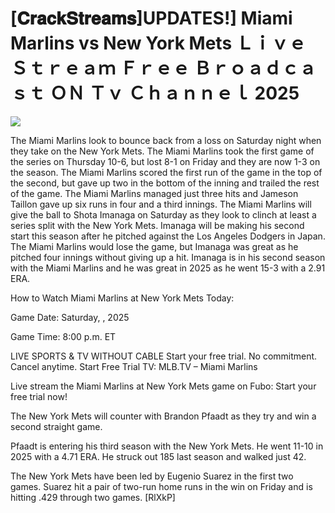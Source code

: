 # [𝐂𝐫𝐚𝐜𝐤𝐒𝐭𝐫𝐞𝐚𝐦𝐬]UPDATES!] Miami Marlins vs New York Mets Ｌｉｖｅ Ｓｔｒｅａｍ Ｆｒｅｅ Ｂｒｏａｄｃａｓｔ ＯＮ Ｔｖ Ｃｈａｎｎｅｌ  2025  
  
  
[![](https://i.imgur.com/qSNzIqt.png)](https://movie.rssnews.media/JONAtWmUP.php)  
  
The Miami Marlins look to bounce back from a loss on Saturday night when they take on the New York Mets. The Miami Marlins took the first game of the series on Thursday 10-6, but lost 8-1 on Friday and they are now 1-3 on the season. The Miami Marlins scored the first run of the game in the top of the second, but gave up two in the bottom of the inning and trailed the rest of the game. The Miami Marlins managed just three hits and Jameson Taillon gave up six runs in four and a third innings. The Miami Marlins will give the ball to Shota Imanaga on Saturday as they look to clinch at least a series split with the New York Mets. Imanaga will be making his second start this season after he pitched against the Los Angeles Dodgers in Japan. The Miami Marlins would lose the game, but Imanaga was great as he pitched four innings without giving up a hit. Imanaga is in his second season with the Miami Marlins and he was great in 2025 as he went 15-3 with a 2.91 ERA.

How to Watch Miami Marlins at New York Mets Today:

Game Date: Saturday, , 2025

Game Time: 8:00 p.m. ET

LIVE SPORTS & TV WITHOUT CABLE
Start your free trial. No commitment. Cancel anytime.
Start Free Trial
TV: MLB.TV – Miami Marlins

Live stream the Miami Marlins at New York Mets game on Fubo: Start your free trial now!

The New York Mets will counter with Brandon Pfaadt as they try and win a second straight game.

Pfaadt is entering his third season with the New York Mets. He went 11-10 in 2025 with a 4.71 ERA. He struck out 185 last season and walked just 42.

The New York Mets have been led by Eugenio Suarez in the first two games. Suarez hit a pair of two-run home runs in the win on Friday and is hitting .429 through two games. [RlXkP]